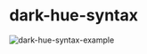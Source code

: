 # dark-hue-syntax

![dark-hue-syntax-example](https://user-images.githubusercontent.com/47524486/56932872-c5cb4980-6ae5-11e9-9be6-1960ae1b08aa.png)
